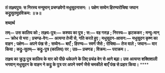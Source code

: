 **तं ताक्ष्र्यपुत्र: स निरस्य मन्युमान्** **प्रचण्डवेगो मधुसूदनासन: ।** **पक्षेण सव्येन हिरण्यरोचिषा** **जघान कद्रुसुतमुग्रविक्रम: ॥ ७॥** 

**शब्दार्थ** 

**तम्—** **उस कालिय को** **; ताक्ष्र्य-पुत्र:—** **कश्यप का पुत्र** **; स:—** **वह गरुड़** **; निरस्य—** **झटककर** **; मन्यु-मान्—** **क्रोध से भरा** **;** **प्रचण्ड-वेग:—** **अत्यन्त तेजी से, गति करते हुए** **; मधुसूदन-आसन:—** **मधुसूदन कृष्ण का वाहन** **; पक्षेण—** **अपने पंख से** **;** **सव्येन—** **बाएँ** **; हिरण्य—** **स्वर्ण जैसे** **; रोचिषा—** **तेज वाले** **; जघान—** **वार किया** **; कद्रु-सुतम्—** **कद्रु-पुत्र (कालिय) पर** **; उग्र—** **प्रचणड** **; विक्रम:—** **पराक्रम।** **.** 

**ताक्ष्र्य का क्रुद्ध पुत्र कालिय के वार को पीछे धकेलने के लिए प्रचंड वेग से आगे बढ़ा। उस** **अत्यन्त शक्तिशाली भगवान् मधुसूदन के वाहन ने कद्रु के पुत्र पर अपने स्वर्ण जैसे चमकीले** **बाएँ पंख से प्रहार किया।** **** 